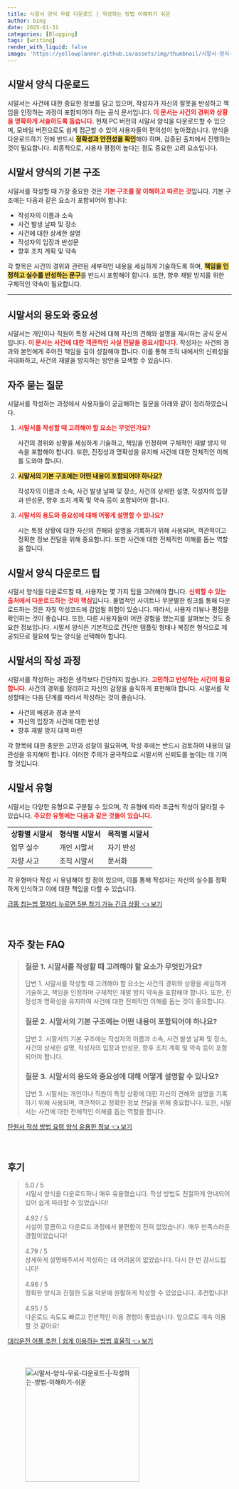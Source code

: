 ```yaml
---
title: 시말서 양식 무료 다운로드 | 작성하는 방법 이해하기 쉬운
author: bing
date: 2025-01-31
categories: [Blogging]
tags: [writing]
render_with_liquid: false
image: 'https://yellowplanner.github.io/assets/img/thumbnail/시말서-양식-무료-다운로드-|-작성하는-방법-이해하기-쉬운.webp'
---
```



<h2 id='시말서_양식_다운로드'>시말서 양식 다운로드</h2>

<p>시말서는 사건에 대한 중요한 정보를 담고 있으며, 작성자가 자신의 잘못을 반성하고 책임을 인정하는 과정이 포함되어야 하는 공식 문서입니다. <b><span style="color: #ee2323;">이 문서는 사건의 경위와 상황을 명확하게 서술하도록 돕습니다.</span></b> 현재
     PC 버전의 시말서 양식을 다운로드할 수 있으며, 모바일 버전으로도 쉽게 접근할 수 있어 사용자들의 편의성이 높아졌습니다. 양식을 다운로드하기 전에 반드시 <b><span style="background-color: #ffe066;">정확성과 안전성을 확인</span></b>해야 하며, 검증된 출처에서 진행하는 것이 필요합니다. 최종적으로, 사용자 평점이 높다는 점도 중요한 고려 요소입니다.</p>

<h2 id='시말서_양식의_기본구조'>시말서 양식의 기본 구조</h2>

<p>시말서를 작성할 때 가장 중요한 것은 <b><span style="color: #ee2323;">기본 구조를 잘 이해하고 따르는 것</span></b>입니다. 기본 구조에는 다음과 같은 요소가 포함되어야 합니다:</p>

<ul>
    <li>작성자의 이름과 소속</li>
    <li>사건 발생 날짜 및 장소</li>
    <li>사건에 대한 상세한 설명</li>
    <li>작성자의 입장과 반성문</li>
    <li>향후 조치 계획 및 약속</li>
</ul>

<p>각 항목은 사건의 경위와 관련된 세부적인 내용을 세심하게 기술하도록 하며, <b><span style="background-color: #ffe066;">책임을 인정하고 실수를 반성하는 문구</span></b>를 반드시 포함해야 합니다. 또한, 향후 재발 방지를 위한 구체적인 약속이 필요합니다.</p>

<hr />

<h2 id='시말서의_용도와_중요성'>시말서의 용도와 중요성</h2>

<p>시말서는 개인이나 직원이 특정 사건에 대해 자신의 견해와 설명을 제시하는 공식 문서입니다. <b><span style="color: #ee2323;">이 문서는 사건에 대한 객관적인 사실 전달을 중요시합니다.</span></b> 작성자는 사건의 경과와 본인에게 주어진 책임을 깊이 성찰해야 합니다. 이를 통해 조직 내에서의 신뢰성을 극대화하고, 사건의 재발을 방지하는 방안을 모색할 수 있습니다.</p>

<h2 id='자주_묻는_질문'>자주 묻는 질문</h2>

<p>시말서를 작성하는 과정에서 사용자들이 궁금해하는 질문을 아래와 같이 정리하였습니다.</p>

<ol>
    <li>
        <b><span style="color: #ee2323;">시말서를 작성할 때 고려해야 할 요소는 무엇인가요?</span></b>
        <p>사건의 경위와 상황을 세심하게 기술하고, 책임을 인정하며 구체적인 재발 방지 약속을 포함해야 합니다. 또한, 진정성과 명확성을 유지해 사건에 대한 전체적인 이해를 도와야 합니다.</p>
    </li>
    <li>
        <b><span style="background-color: #ffe066;">시말서의 기본 구조에는 어떤 내용이 포함되어야 하나요?</span></b>
        <p>작성자의 이름과 소속, 사건 발생 날짜 및 장소, 사건의 상세한 설명, 작성자의 입장과 반성문, 향후 조치 계획 및 약속 등이 포함되어야 합니다.</p>
    </li>
    <li>
        <b><span style="color: #ee2323;">시말서의 용도와 중요성에 대해 어떻게 설명할 수 있나요?</span></b>
        <p>시는 특정 상황에 대한 자신의 견해와 설명을 기록하기 위해 사용되며, 객관적이고 정확한 정보 전달을 위해 중요합니다. 또한 사건에 대한 전체적인 이해를 돕는 역할을 합니다.</p>
    </li>
</ol>

<h2 id='시말서_양식_다운로드_팁'>시말서 양식 다운로드 팁</h2>

<p>시말서 양식을 다운로드할 때, 사용자는 몇 가지 팁을 고려해야 합니다. <b><span style="color: #ee2323;">신뢰할 수 있는 출처에서 다운로드하는 것이 핵심</span></b>입니다. 불법적인 사이트나 무분별한 링크를 통해 다운로드하는 것은 자칫 악성코드에 감염될 위험이 있습니다. 따라서, 사용자 리뷰나 평점을 확인하는 것이 좋습니다. 또한, 다른 사용자들이 어떤 경험을 했는지를 살펴보는 것도 중요한 정보입니다. 시말서 양식은 기본적으로 간단한 템플릿 형태나 복잡한 형식으로 제공되므로 필요에 맞는 양식을 선택해야 합니다.</p>

<h2 id='시말서의_작성과정'>시말서의 작성 과정</h2>

<p>시말서를 작성하는 과정은 생각보다 간단하지 않습니다. <b><span style="color: #ee2323;">고민하고 반성하는 시간이 필요합니다.</span></b> 사건의 경위를 정리하고 자신의 감정을 솔직하게 표현해야 합니다. 시말서를 작성할때는 다음 단계를 따라서 작성하는 것이 좋습니다.</p>

<ul>
    <li>사건의 배경과 경과 분석</li>
    <li>자신의 입장과 사건에 대한 반성</li>
    <li>향후 재발 방지 대책 마련</li>
</ul>

<p>각 항목에 대한 충분한 고민과 성찰이 필요하며, 작성 후에는 반드시 검토하여 내용의 일관성을 유지해야 합니다. 이러한 주의가 궁극적으로 시말서의 신뢰도를 높이는 데 기여할 것입니다.</p>

<h2 id='시말서_유형'>시말서 유형</h2>

<p>시말서는 다양한 유형으로 구분될 수 있으며, 각 유형에 따라 조금씩 작성이 달라질 수 있습니다. <b><span style="color: #ee2323;">주요한 유형에는 다음과 같은 것들이 있습니다.</span></b></p>

<table>
    <tr>
        <td><b>상황별 시말서</b></td>
        <td><b>형식별 시말서</b></td>
        <td><b>목적별 시말서</b></td>
    </tr>
    <tr>
        <td>업무 실수</td>
        <td>개인 시말서</td>
        <td>자기 반성</td>
    </tr>
    <tr>
        <td>차량 사고</td>
        <td>조직 시말서</td>
        <td>문서화</td>
    </tr>
</table>

<p>각 유형마다 작성 시 유념해야 할 점이 있으며, 이를 통해 작성자는 자신의 실수를 정확하게 인식하고 이에 대한 책임을 다할 수 있습니다.</p>


<p><a class="click-button" title="급똥 참는법 혈자리 누르면 5분 참기 가능 긴급 상황" href="https://yellowplanner.github.io/posts/%EA%B8%89%EB%98%A5-%EC%B0%B8%EB%8A%94%EB%B2%95-%ED%98%88%EC%9E%90%EB%A6%AC-%EB%88%84%EB%A5%B4%EB%A9%B4-5%EB%B6%84-%EC%B0%B8%EA%B8%B0-%EA%B0%80%EB%8A%A5-%EA%B8%B4%EA%B8%89-%EC%83%81%ED%99%A9/" rel="dofollow">급똥 참는법 혈자리 누르면 5분 참기 가능 긴급 상황 👈 보기</a></p><br>
<h2 id='자주_찾는_FAQ'>자주 찾는 FAQ</h2>
<div itemscope="" itemtype="https://schema.org/FAQPage"> 
<blockquote> 
<div itemscope="" itemprop="mainEntity" itemtype="https://schema.org/Question"> 
<h3 itemprop="name">질문 1. 시말서를 작성할 때 고려해야 할 요소가 무엇인가요?</h3> 
<div itemscope="" itemprop="acceptedAnswer" itemtype="https://schema.org/Answer"> 
<span itemprop="text"> 
<p>답변 1. 시말서를 작성할 때 고려해야 할 요소는 사건의 경위와 상황을 세심하게 기술하고, 책임을 인정하며 구체적인 재발 방지 약속을 포함해야 합니다. 또한, 진정성과 명확성을 유지하여 사건에 대한 전체적인 이해를 돕는 것이 중요합니다.</p> 
</span> 
</div> 
</div> 

<div itemscope="" itemprop="mainEntity" itemtype="https://schema.org/Question"> 
<h3 itemprop="name">질문 2. 시말서의 기본 구조에는 어떤 내용이 포함되어야 하나요?</h3> 
<div itemscope="" itemprop="acceptedAnswer" itemtype="https://schema.org/Answer"> 
<span itemprop="text"> 
<p>답변 2. 시말서의 기본 구조에는 작성자의 이름과 소속, 사건 발생 날짜 및 장소, 사건의 상세한 설명, 작성자의 입장과 반성문, 향후 조치 계획 및 약속 등이 포함되어야 합니다.</p> 
</span> 
</div> 
</div> 

<div itemscope="" itemprop="mainEntity" itemtype="https://schema.org/Question"> 
<h3 itemprop="name">질문 3. 시말서의 용도와 중요성에 대해 어떻게 설명할 수 있나요?</h3> 
<div itemscope="" itemprop="acceptedAnswer" itemtype="https://schema.org/Answer"> 
<span itemprop="text"> 
<p>답변 3. 시말서는 개인이나 직원이 특정 상황에 대한 자신의 견해와 설명을 기록하기 위해 사용되며, 객관적이고 정확한 정보 전달을 위해 중요합니다. 또한, 시말서는 사건에 대한 전체적인 이해를 돕는 역할을 합니다.</p> 
</span> 
</div> 
</div> 

</blockquote> 
</div>
<p><a class="click-button" title="탄원서 작성 방법 요령 양식 유용한 정보" href="https://yellowplanner.github.io/posts/%ED%83%84%EC%9B%90%EC%84%9C-%EC%9E%91%EC%84%B1-%EB%B0%A9%EB%B2%95-%EC%9A%94%EB%A0%B9-%EC%96%91%EC%8B%9D-%EC%9C%A0%EC%9A%A9%ED%95%9C-%EC%A0%95%EB%B3%B4/" rel="dofollow">탄원서 작성 방법 요령 양식 유용한 정보 👈 보기</a></p><br>
<h2 id='후기'>후기</h2>
<div itemscope itemtype="https://schema.org/Product">
  <blockquote>
  <div itemprop="review" itemscope itemtype="https://schema.org/Review">
      <div itemprop="reviewRating" itemscope itemtype="https://schema.org/Rating"> <span itemprop="ratingValue">5.0</span> / <span itemprop="bestRating">5</span> </div>
      <span itemprop="reviewBody">시말서 양식을 다운로드하니 매우 유용했습니다. 작성 방법도 친절하게 안내되어 있어 쉽게 따라할 수 있었습니다!</span>
  </div>
  <br>
  <div itemprop="review" itemscope itemtype="https://schema.org/Review">
      <div itemprop="reviewRating" itemscope itemtype="https://schema.org/Rating"> <span itemprop="ratingValue">4.92</span> / <span itemprop="bestRating">5</span> </div>
      <span itemprop="reviewBody">시설이 깔끔하고 다운로드 과정에서 불편함이 전혀 없었습니다. 매우 만족스러운 경험이었습니다!</span>
  </div>
  <br>
  <div itemprop="review" itemscope itemtype="https://schema.org/Review">
      <div itemprop="reviewRating" itemscope itemtype="https://schema.org/Rating"> <span itemprop="ratingValue">4.79</span> / <span itemprop="bestRating">5</span> </div>
      <span itemprop="reviewBody">상세하게 설명해주셔서 작성하는 데 어려움이 없었습니다. 다시 한 번 감사드립니다!</span>
  </div>
  <br>
  <div itemprop="review" itemscope itemtype="https://schema.org/Review">
      <div itemprop="reviewRating" itemscope itemtype="https://schema.org/Rating"> <span itemprop="ratingValue">4.96</span> / <span itemprop="bestRating">5</span> </div>
      <span itemprop="reviewBody">정확한 양식과 친절한 도움 덕분에 원활하게 작성할 수 있었습니다. 추천합니다!</span>
  </div>
  <br>
  <div itemprop="review" itemscope itemtype="https://schema.org/Review">
      <div itemprop="reviewRating" itemscope itemtype="https://schema.org/Rating"> <span itemprop="ratingValue">4.95</span> / <span itemprop="bestRating">5</span> </div>
      <span itemprop="reviewBody">다운로드 속도도 빠르고 전반적인 이용 경험이 좋았습니다. 앞으로도 계속 이용할 것 같아요!</span>
  </div>
  </blockquote>
</div>
<p><a class="click-button" title="대리운전 어플 추천 | 쉽게 이용하는 방법 효율적" href="https://yellowplanner.github.io/posts/%EB%8C%80%EB%A6%AC%EC%9A%B4%EC%A0%84-%EC%96%B4%ED%94%8C-%EC%B6%94%EC%B2%9C-%EC%89%BD%EA%B2%8C-%EC%9D%B4%EC%9A%A9%ED%95%98%EB%8A%94-%EB%B0%A9%EB%B2%95-%ED%9A%A8%EC%9C%A8%EC%A0%81/" rel="dofollow">대리운전 어플 추천 | 쉽게 이용하는 방법 효율적 👈 보기</a></p><br>
<figure class="image"><img src="https://yellowplanner.github.io/assets/img/thumbnail/시말서-양식-무료-다운로드-|-작성하는-방법-이해하기-쉬운.webp" alt="시말서-양식-무료-다운로드-|-작성하는-방법-이해하기-쉬운" width="256" height="256"></figure>